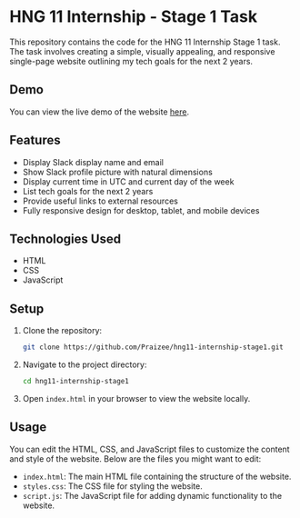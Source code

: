 # HNG 11 Internship - Stage 1 Task

This repository contains the code for the HNG 11 Internship Stage 1 task. The task involves creating a simple, visually appealing, and responsive single-page website outlining my tech goals for the next 2 years.

## Demo

You can view the live demo of the website [here](https://hng11-internship-stage1.vercel.app).

## Features

- Display Slack display name and email
- Show Slack profile picture with natural dimensions
- Display current time in UTC and current day of the week
- List tech goals for the next 2 years
- Provide useful links to external resources
- Fully responsive design for desktop, tablet, and mobile devices

## Technologies Used

- HTML
- CSS
- JavaScript

## Setup

1. Clone the repository:

    ```bash
    git clone https://github.com/Praizee/hng11-internship-stage1.git
    ```

2. Navigate to the project directory:

    ```bash
    cd hng11-internship-stage1
    ```

3. Open `index.html` in your browser to view the website locally.

## Usage

You can edit the HTML, CSS, and JavaScript files to customize the content and style of the website. Below are the files you might want to edit:

- `index.html`: The main HTML file containing the structure of the website.
- `styles.css`: The CSS file for styling the website.
- `script.js`: The JavaScript file for adding dynamic functionality to the website.

